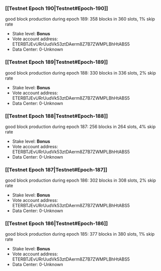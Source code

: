 ### [[Testnet Epoch 190|Testnet#Epoch-190]]
good block production during epoch 189: 358 blocks in 360 slots, 1% skip rate
* Stake level: **Bonus** 
* Vote account address: ETERBTJEvURrUudVk53ztDAerm8Z7B7ZWMPLBhHtABS5
* Data Center: 0-Unknown
### [[Testnet Epoch 189|Testnet#Epoch-189]]
good block production during epoch 188: 330 blocks in 336 slots, 2% skip rate
* Stake level: **Bonus** 
* Vote account address: ETERBTJEvURrUudVk53ztDAerm8Z7B7ZWMPLBhHtABS5
* Data Center: 0-Unknown
### [[Testnet Epoch 188|Testnet#Epoch-188]]
good block production during epoch 187: 256 blocks in 264 slots, 4% skip rate
* Stake level: **Bonus** 
* Vote account address: ETERBTJEvURrUudVk53ztDAerm8Z7B7ZWMPLBhHtABS5
* Data Center: 0-Unknown
### [[Testnet Epoch 187|Testnet#Epoch-187]]
good block production during epoch 186: 302 blocks in 308 slots, 2% skip rate
* Stake level: **Bonus** 
* Vote account address: ETERBTJEvURrUudVk53ztDAerm8Z7B7ZWMPLBhHtABS5
* Data Center: 0-Unknown
### [[Testnet Epoch 186|Testnet#Epoch-186]]
good block production during epoch 185: 377 blocks in 380 slots, 1% skip rate
* Stake level: **Bonus** 
* Vote account address: ETERBTJEvURrUudVk53ztDAerm8Z7B7ZWMPLBhHtABS5
* Data Center: 0-Unknown